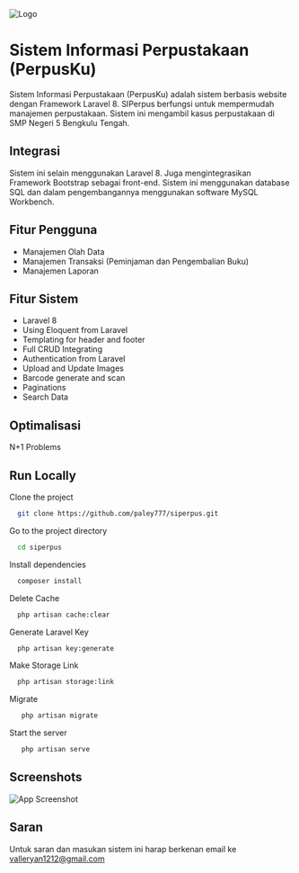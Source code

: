 
![Logo](https://i.ibb.co/c3bWKy2/image.png)


# Sistem Informasi Perpustakaan (PerpusKu)

Sistem Informasi Perpustakaan (PerpusKu) adalah sistem berbasis website
dengan Framework Laravel 8. SIPerpus berfungsi untuk mempermudah
manajemen perpustakaan. Sistem ini mengambil kasus perpustakaan di SMP Negeri 5 Bengkulu Tengah.



## Integrasi
Sistem ini selain menggunakan Laravel 8. Juga mengintegrasikan Framework
Bootstrap sebagai front-end. Sistem ini menggunakan database SQL dan dalam 
pengembangannya menggunakan software MySQL Workbench.


## Fitur Pengguna

- Manajemen Olah Data
- Manajemen Transaksi (Peminjaman dan Pengembalian Buku)
- Manajemen Laporan





## Fitur Sistem

- Laravel 8
- Using Eloquent from Laravel
- Templating for header and footer
- Full CRUD Integrating
- Authentication from Laravel
- Upload and Update Images
- Barcode generate and scan
- Paginations
- Search Data

## Optimalisasi

N+1 Problems

## Run Locally

Clone the project

```bash
  git clone https://github.com/paley777/siperpus.git
```

Go to the project directory

```bash
  cd siperpus
```

Install dependencies

```bash
  composer install
```

Delete Cache

```bash
  php artisan cache:clear
```
Generate Laravel Key

```bash
  php artisan key:generate
```
Make Storage Link

```bash
  php artisan storage:link
```
Migrate

```bash
   php artisan migrate
```
Start the server

```bash
   php artisan serve
```


## Screenshots

![App Screenshot](https://i.ibb.co/M9vf84D/image.png)


## Saran

Untuk saran dan masukan sistem ini harap berkenan email ke valleryan1212@gmail.com
